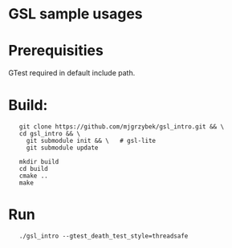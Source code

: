 # GSL sample usages

# Prerequisities
GTest required in default include path.

# Build:
```
   git clone https://github.com/mjgrzybek/gsl_intro.git && \
   cd gsl_intro && \
     git submodule init && \   # gsl-lite
     git submodule update
   
   mkdir build
   cd build
   cmake ..
   make
```

# Run
```
   ./gsl_intro --gtest_death_test_style=threadsafe
```
